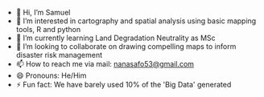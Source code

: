 - 👋 Hi, I’m Samuel 
- 👀 I’m interested in cartography and spatial analysis using basic mapping tools, R and python
- 🌱 I’m currently learning Land Degradation Neutrality as MSc
- 💞️ I’m looking to collaborate on drawing compelling maps to inform disaster risk management
- 📫 How to reach me via mail: nanasafo53@gmail.com 
- 😄 Pronouns: He/Him
- ⚡ Fun fact: We have barely used 10% of the 'Big Data' generated

<!---
nsksam/nsksam is a ✨ special ✨ repository because its `README.md` (this file) appears on your GitHub profile.
You can click the Preview link to take a look at your changes.
--->
